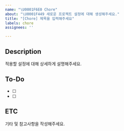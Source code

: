 ```yaml
---
name: "\U0001F6E0️ Chore"
about: "\U0001F449 새로운 프로젝트 설정에 대해 생성해주세요."
title: "[Chore] 제목을 입력해주세요"
labels: chore
assignees: ''

---
```


## Description
적용할 설정에 대해 상세하게 설명해주세요.

## To-Do
- [ ] 
- [ ] 

## ETC
기타 및 참고사항을 작성해주세요.

